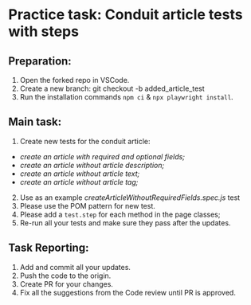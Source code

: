 # Practice task: Conduit article tests with steps

## Preparation:
1. Open the forked repo in VSCode.
2. Create a new branch: git checkout -b added_article_test
3. Run the installation commands `npm ci` & `npx playwright install`.

## Main task:
1. Create new tests for the conduit article: 
* *create an article with required and optional fields;*
* *create an article without article description;* 
* *create an article without article text;* 
* *create an article without article tag;* 
2. Use as an example *createArticleWithoutRequiredFields.spec.js* test
2. Please use the POM pattern for new test. 
3. Please add a `test.step` for each method in the page classes;
4. Re-run all your tests and make sure they pass after the updates. 


## Task Reporting: 
1. Add and commit all your updates. 
2. Push the code to the origin.
3. Create PR for your changes. 
4. Fix all the suggestions from the Code review until PR is approved.  

